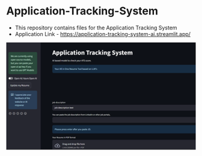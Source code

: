 # Application-Tracking-System
   - This repository contains files for the Application Tracking System
   - Application Link - https://application-tracking-system-ai.streamlit.app/

![image alt](https://github.com/vishnusai18/Application-Tracking-System/blob/ec97e84ee2183799d1c0d19e936db6d21925bf73/ATS%20Home.png)
